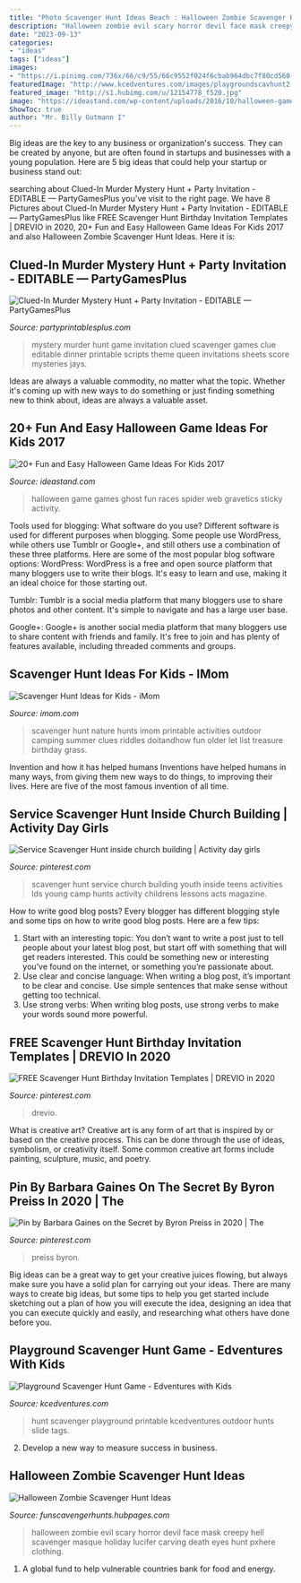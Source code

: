 ```yaml
---
title: "Photo Scavenger Hunt Ideas Beach : Halloween Zombie Scavenger Hunt Ideas"
description: "Halloween zombie evil scary horror devil face mask creepy hell scavenger masque holiday lucifer carving death eyes hunt pxhere clothing"
date: "2023-09-13"
categories:
- "ideas"
tags: ["ideas"]
images:
- "https://i.pinimg.com/736x/66/c9/55/66c9552f024f6cbab964dbc7f80cd560--service-scavenger-hunt-scavenger-hunts.jpg"
featuredImage: "http://www.kcedventures.com/images/playgroundscavhunt2.jpg"
featured_image: "http://s1.hubimg.com/u/12154778_f520.jpg"
image: "https://ideastand.com/wp-content/uploads/2016/10/halloween-game-ideas-for-kids/21-halloween-game-ideas-for-kids.jpg"
ShowToc: true
author: "Mr. Billy Gutmann I"
---
```



Big ideas are the key to any business or organization's success. They can be created by anyone, but are often found in startups and businesses with a young population. Here are 5 big ideas that could help your startup or business stand out: 

	

		
searching about Clued-In Murder Mystery Hunt + Party Invitation - EDITABLE — PartyGamesPlus you've visit to the right page. We have 8 Pictures about Clued-In Murder Mystery Hunt + Party Invitation - EDITABLE — PartyGamesPlus like FREE Scavenger Hunt Birthday Invitation Templates | DREVIO in 2020, 20+ Fun and Easy Halloween Game Ideas For Kids 2017 and also Halloween Zombie Scavenger Hunt Ideas. Here it is:
		
    
## Clued-In Murder Mystery Hunt + Party Invitation - EDITABLE — PartyGamesPlus

<img loading=lazy src="http://cdn.shopify.com/s/files/1/0838/6135/products/Clued-In_Murder_Mystery_Hunt_Invitation_1024x1024.jpg?v=1473799596" onerror="this.onerror=null;this.src='https://tse2.mm.bing.net/th?id=OIP.86m5GAyL-noJrE9AnqgduQHaKX&amp;pid=15.1';" alt="Clued-In Murder Mystery Hunt + Party Invitation - EDITABLE — PartyGamesPlus">

_Source: partyprintablesplus.com_

>mystery murder hunt game invitation clued scavenger games clue editable dinner printable scripts theme queen invitations sheets score mysteries jays. 

	

Ideas are always a valuable commodity, no matter what the topic. Whether it's coming up with new ways to do something or just finding something new to think about, ideas are always a valuable asset.

    
## 20+ Fun And Easy Halloween Game Ideas For Kids 2017

<img loading=lazy src="https://ideastand.com/wp-content/uploads/2016/10/halloween-game-ideas-for-kids/21-halloween-game-ideas-for-kids.jpg" onerror="this.onerror=null;this.src='https://tse2.mm.bing.net/th?id=OIP.4sqXEjUTUCAzxh0h8KsAXAHaLG&amp;pid=15.1';" alt="20+ Fun and Easy Halloween Game Ideas For Kids 2017">

_Source: ideastand.com_

>halloween game games ghost fun races spider web gravetics sticky activity. 

	

Tools used for blogging: What software do you use?
Different software is used for different purposes when blogging. Some people use WordPress, while others use Tumblr or Google+, and still others use a combination of these three platforms. Here are some of the most popular blog software options: 
WordPress: WordPress is a free and open source platform that many bloggers use to write their blogs. It's easy to learn and use, making it an ideal choice for those starting out. 

Tumblr: Tumblr is a social media platform that many bloggers use to share photos and other content. It's simple to navigate and has a large user base. 

Google+: Google+ is another social media platform that many bloggers use to share content with friends and family. It's free to join and has plenty of features available, including threaded comments and groups.

    
## Scavenger Hunt Ideas For Kids - IMom

<img loading=lazy src="http://imom.com/wp-content/uploads/2014/06/imom_os_scavenger_hunt_600px_use.jpg" onerror="this.onerror=null;this.src='https://tse4.mm.bing.net/th?id=OIP.3fQZoKGHGCCOy6FflmyZiAHaJk&amp;pid=15.1';" alt="Scavenger Hunt Ideas for Kids - iMom">

_Source: imom.com_

>scavenger hunt nature hunts imom printable activities outdoor camping summer clues riddles doitandhow fun older let list treasure birthday grass. 

	

Invention and how it has helped humans
Inventions have helped humans in many ways, from giving them new ways to do things, to improving their lives. Here are five of the most famous invention of all time.

    
## Service Scavenger Hunt Inside Church Building | Activity Day Girls

<img loading=lazy src="https://i.pinimg.com/736x/66/c9/55/66c9552f024f6cbab964dbc7f80cd560--service-scavenger-hunt-scavenger-hunts.jpg" onerror="this.onerror=null;this.src='https://tse1.mm.bing.net/th?id=OIP.cUU0K9vljMTC6JBxG2Ev8QHaKM&amp;pid=15.1';" alt="Service Scavenger Hunt inside church building | Activity day girls">

_Source: pinterest.com_

>scavenger hunt service church building youth inside teens activities lds young camp hunts activity childrens lessons acts magazine. 

	

How to write good blog posts?
Every blogger has different blogging style and some tips on how to write good blog posts. Here are a few tips: 
1. Start with an interesting topic: You don’t want to write a post just to tell people about your latest blog post, but start off with something that will get readers interested. This could be something new or interesting you’ve found on the internet, or something you’re passionate about. 
2. Use clear and concise language: When writing a blog post, it’s important to be clear and concise. Use simple sentences that make sense without getting too technical. 
3. Use strong verbs: When writing blog posts, use strong verbs to make your words sound more powerful.

    
## FREE Scavenger Hunt Birthday Invitation Templates | DREVIO In 2020

<img loading=lazy src="https://i.pinimg.com/736x/d2/0a/34/d20a349a8ff6661d4c366efe1bb061b9.jpg" onerror="this.onerror=null;this.src='https://tse2.mm.bing.net/th?id=OIP.TdQfMNCAwVzN2QG50sy1WAHaKX&amp;pid=15.1';" alt="FREE Scavenger Hunt Birthday Invitation Templates | DREVIO in 2020">

_Source: pinterest.com_

>drevio. 

	

What is creative art?
Creative art is any form of art that is inspired by or based on the creative process. This can be done through the use of ideas, symbolism, or creativity itself. Some common creative art forms include painting, sculpture, music, and poetry.

    
## Pin By Barbara Gaines On The Secret By Byron Preiss In 2020 | The

<img loading=lazy src="https://i.pinimg.com/736x/bf/f9/33/bff93319d3b303a62408a3249d385753.jpg" onerror="this.onerror=null;this.src='https://tse3.mm.bing.net/th?id=OIP.0LwYMpV1_ehlb0WCyFV_FQHaL7&amp;pid=15.1';" alt="Pin by Barbara Gaines on the Secret by Byron Preiss in 2020 | The">

_Source: pinterest.com_

>preiss byron. 

	

Big ideas can be a great way to get your creative juices flowing, but always make sure you have a solid plan for carrying out your ideas. There are many ways to create big ideas, but some tips to help you get started include sketching out a plan of how you will execute the idea, designing an idea that you can execute quickly and easily, and researching what others have done before you.

    
## Playground Scavenger Hunt Game - Edventures With Kids

<img loading=lazy src="http://www.kcedventures.com/images/playgroundscavhunt2.jpg" onerror="this.onerror=null;this.src='https://tse1.mm.bing.net/th?id=OIP.shAVXyiFH75j1WxSupozjwHaKQ&amp;pid=15.1';" alt="Playground Scavenger Hunt Game - Edventures with Kids">

_Source: kcedventures.com_

>hunt scavenger playground printable kcedventures outdoor hunts slide tags. 

	

2. Develop a new way to measure success in business.

    
## Halloween Zombie Scavenger Hunt Ideas

<img loading=lazy src="http://s1.hubimg.com/u/12154778_f520.jpg" onerror="this.onerror=null;this.src='https://tse2.mm.bing.net/th?id=OIP.vpVd_rxzLwIYipNIXhog-gHaJ4&amp;pid=15.1';" alt="Halloween Zombie Scavenger Hunt Ideas">

_Source: funscavengerhunts.hubpages.com_

>halloween zombie evil scary horror devil face mask creepy hell scavenger masque holiday lucifer carving death eyes hunt pxhere clothing. 

	

1. A global fund to help vulnerable countries bank for food and energy.

